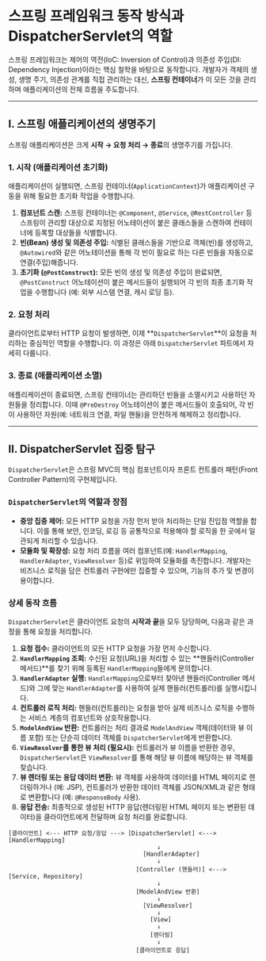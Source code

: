 # 스프링 프레임워크 동작 방식과 DispatcherServlet의 역할

스프링 프레임워크는 제어의 역전(IoC: Inversion of Control)과 의존성 주입(DI: Dependency Injection)이라는 핵심 철학을 바탕으로 동작합니다. 개발자가 객체의 생성, 생명 주기, 의존성 관계를 직접 관리하는 대신, **스프링 컨테이너**가 이 모든 것을 관리하며 애플리케이션의 전체 흐름을 주도합니다.

---

## Ⅰ. 스프링 애플리케이션의 생명주기

스프링 애플리케이션은 크게 **시작 → 요청 처리 → 종료**의 생명주기를 가집니다.

### 1. 시작 (애플리케이션 초기화)

애플리케이션이 실행되면, 스프링 컨테이너(`ApplicationContext`)가 애플리케이션 구동을 위해 필요한 초기화 작업을 수행합니다.

1.  **컴포넌트 스캔:** 스프링 컨테이너는 `@Component`, `@Service`, `@RestController` 등 스프링이 관리할 대상으로 지정된 어노테이션이 붙은 클래스들을 스캔하여 컨테이너에 등록할 대상들을 식별합니다.
2.  **빈(Bean) 생성 및 의존성 주입:** 식별된 클래스들을 기반으로 객체(빈)를 생성하고, `@Autowired`와 같은 어노테이션을 통해 각 빈이 필요로 하는 다른 빈들을 자동으로 연결(주입)해줍니다.
3.  **초기화 (`@PostConstruct`):** 모든 빈의 생성 및 의존성 주입이 완료되면, `@PostConstruct` 어노테이션이 붙은 메서드들이 실행되어 각 빈의 최종 초기화 작업을 수행합니다 (예: 외부 시스템 연결, 캐시 로딩 등).

### 2. 요청 처리

클라이언트로부터 HTTP 요청이 발생하면, 이제 **`DispatcherServlet`**이 요청을 처리하는 중심적인 역할을 수행합니다. 이 과정은 아래 `DispatcherServlet` 파트에서 자세히 다룹니다.

### 3. 종료 (애플리케이션 소멸)

애플리케이션이 종료되면, 스프링 컨테이너는 관리하던 빈들을 소멸시키고 사용하던 자원들을 정리합니다. 이때 `@PreDestroy` 어노테이션이 붙은 메서드들이 호출되어, 각 빈이 사용하던 자원(예: 네트워크 연결, 파일 핸들)을 안전하게 해제하고 정리합니다.

---

## Ⅱ. DispatcherServlet 집중 탐구

`DispatcherServlet`은 스프링 MVC의 핵심 컴포넌트이자 프론트 컨트롤러 패턴(Front Controller Pattern)의 구현체입니다.

### `DispatcherServlet`의 역할과 장점

* **중앙 집중 제어:** 모든 HTTP 요청을 가장 먼저 받아 처리하는 단일 진입점 역할을 합니다. 이를 통해 보안, 인코딩, 로깅 등 공통적으로 적용해야 할 로직을 한 곳에서 일관되게 처리할 수 있습니다.
* **모듈화 및 확장성:** 요청 처리 흐름을 여러 컴포넌트(예: `HandlerMapping`, `HandlerAdapter`, `ViewResolver` 등)로 위임하여 모듈화를 촉진합니다. 개발자는 비즈니스 로직을 담은 컨트롤러 구현에만 집중할 수 있으며, 기능의 추가 및 변경이 용이합니다.

### 상세 동작 흐름

`DispatcherServlet`은 클라이언트 요청의 **시작과 끝**을 모두 담당하며, 다음과 같은 과정을 통해 요청을 처리합니다.

1.  **요청 접수:** 클라이언트의 모든 HTTP 요청을 가장 먼저 수신합니다.
2.  **`HandlerMapping` 조회:** 수신된 요청(URL)을 처리할 수 있는 **핸들러(Controller 메서드)**를 찾기 위해 등록된 `HandlerMapping`들에게 문의합니다.
3.  **`HandlerAdapter` 실행:** `HandlerMapping`으로부터 찾아낸 핸들러(Controller 메서드)와 그에 맞는 `HandlerAdapter`를 사용하여 실제 핸들러(컨트롤러)를 실행시킵니다.
4.  **컨트롤러 로직 처리:** 핸들러(컨트롤러)는 요청을 받아 실제 비즈니스 로직을 수행하는 서비스 계층의 컴포넌트와 상호작용합니다.
5.  **`ModelAndView` 반환:** 컨트롤러는 처리 결과로 `ModelAndView` 객체(데이터와 뷰 이름 포함) 또는 단순히 데이터 객체를 `DispatcherServlet`에게 반환합니다.
6.  **`ViewResolver`를 통한 뷰 처리 (필요시):** 컨트롤러가 뷰 이름을 반환한 경우, `DispatcherServlet`은 `ViewResolver`를 통해 해당 뷰 이름에 해당하는 뷰 객체를 찾습니다.
7.  **뷰 렌더링 또는 응답 데이터 변환:** 뷰 객체를 사용하여 데이터를 HTML 페이지로 렌더링하거나 (예: JSP), 컨트롤러가 반환한 데이터 객체를 JSON/XML과 같은 형태로 변환합니다 (예: `@ResponseBody` 사용).
8.  **응답 전송:** 최종적으로 생성된 HTTP 응답(렌더링된 HTML 페이지 또는 변환된 데이터)을 클라이언트에게 전달하며 요청 처리를 완료합니다.

```
[클라이언트] <--- HTTP 요청/응답 ---> [DispatcherServlet] <---> [HandlerMapping]
                                          ↓
                                      [HandlerAdapter]
                                          ↓
                                    [Controller (핸들러)] <---> [Service, Repository]
                                          ↓
                                    [ModelAndView 반환]
                                          ↓
                                      [ViewResolver]
                                          ↓
                                        [View]
                                          ↓
                                        [렌더링]
                                          ↓
                                    [클라이언트로 응답]
```
